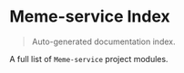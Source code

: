 # Meme-service Index

> Auto-generated documentation index.

A full list of `Meme-service` project modules.
